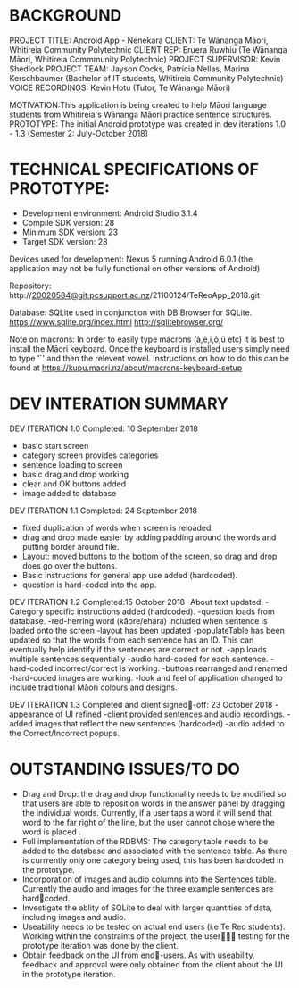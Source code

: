 ﻿BACKGROUND
==========
PROJECT TITLE:  	Android App - Nenekara
CLIENT:         	Te Wānanga Māori, Whitireia Community Polytechnic
CLIENT REP:		Eruera Ruwhiu (Te Wānanga Māori, Whitireia Commmunity Polytechnic)
PROJECT SUPERVISOR:     Kevin Shedlock
PROJECT TEAM:    	Jayson Cocks, Patricia Nellas, Marina Kerschbaumer
                	(Bachelor of IT students, Whitireia Community Polytechnic)
VOICE RECORDINGS:	Kevin Hotu (Tutor, Te Wānanga Māori)

MOTIVATION:This application is being created to help Māori language students from Whitireia's Wānanga Māori practice sentence structures.  
PROTOTYPE: The initial Android prototype  was created in dev iterations 1.0 - 1.3 (Semester 2: July-October 2018)


TECHNICAL SPECIFICATIONS OF PROTOTYPE:
======================================
- Development environment: Android Studio 3.1.4
- Compile SDK version: 28
- Minimum SDK version: 23
- Target SDK version: 28

Devices used for development: Nexus 5 running Android 6.0.1  (the application may not be fully functional on other versions of Android) 

Repository:
http://20020584@git.pcsupport.ac.nz/21100124/TeReoApp_2018.git

Database:
SQLite used in conjunction with DB Browser for SQLite.
https://www.sqlite.org/index.html
http://sqlitebrowser.org/

Note on macrons:
In order to easily type macrons (ā,ē,ī,ō,ū etc) it is best to install the Māori keyboard. 
Once the keyboard is installed users simply need to type '`' and then the relevent vowel.
Instructions on how to do this can be found at https://kupu.maori.nz/about/macrons-keyboard-setup  

DEV INTERATION SUMMARY
======================
DEV ITERATION 1.0
Completed: 10 September 2018
- basic start screen
- category screen provides categories
- sentence loading to screen
- basic drag and drop working
- clear and OK buttons added
- image added to database


DEV ITERATION 1.1
Completed: 24 September 2018
- fixed duplication of words when screen is reloaded.
- drag and drop made easier by adding padding around the words and putting border around file.
- Layout: moved buttons to the bottom of the screen, so drag and drop does go over the buttons. 
- Basic instructions for general app use added (hardcoded).
- question is hard-coded into the app.

DEV ITERATION 1.2
Completed:15 October 2018
-About text updated.
-Category specific instructions added (hardcoded).
-question loads from database.
-red-herring word (kāore/ehara) included when sentence is loaded onto the screen
-layout has been updated
-populateTable has been updated so that the words from each sentence has an ID. This can eventually help identify if the sentences are correct or not.
-app loads multiple sentences sequentially 
-audio hard-coded for each sentence.
-hard-coded incorrect/correct is working.
-buttons rearranged and renamed
-hard-coded images are working.
-look and feel of application changed to include traditional Māori colours and designs.

DEV ITERATION 1.3
Completed and client signed-off: 23 October 2018
-appearance of UI refined
-client provided sentences and audio recordings.
-added images that reflect the new sentences (hardcoded)
-audio added to the Correct/Incorrect popups.

OUTSTANDING ISSUES/TO DO
=======================
- Drag and Drop:  the drag and drop functionality needs to be modified so that users are able to reposition words in the answer panel by dragging the individual words.  Currently, if a user taps a word it will send that word to the far right of the line, but the user cannot chose where the word is placed .
- Full implementation of the RDBMS: The category table needs to be added to the database and associated with the sentence table.  As there is currrently only one category being used, this has been hardcoded in the prototype.
- Incorporation of images and audio columns into the Sentences table. Currently the audio and images for the three example sentences are hardcoded.
- Investigate the ablity of SQLite to deal with larger quantities of data, including images and audio.
- Useability needs to be tested on actual end users (i.e Te Reo students).  Working within the constraints of the project, the user testing for the prototype iteration was done by the client.
- Obtain feedback on the UI from end-users. As with useability, feedback and approval were only obtained from the client about the UI in the prototype iteration.







